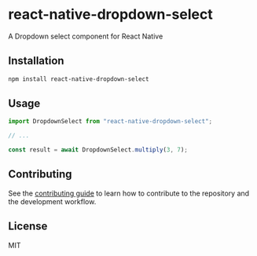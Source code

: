 # react-native-dropdown-select

A Dropdown select component for React Native

## Installation

```sh
npm install react-native-dropdown-select
```

## Usage

```js
import DropdownSelect from "react-native-dropdown-select";

// ...

const result = await DropdownSelect.multiply(3, 7);
```

## Contributing

See the [contributing guide](CONTRIBUTING.md) to learn how to contribute to the repository and the development workflow.

## License

MIT
